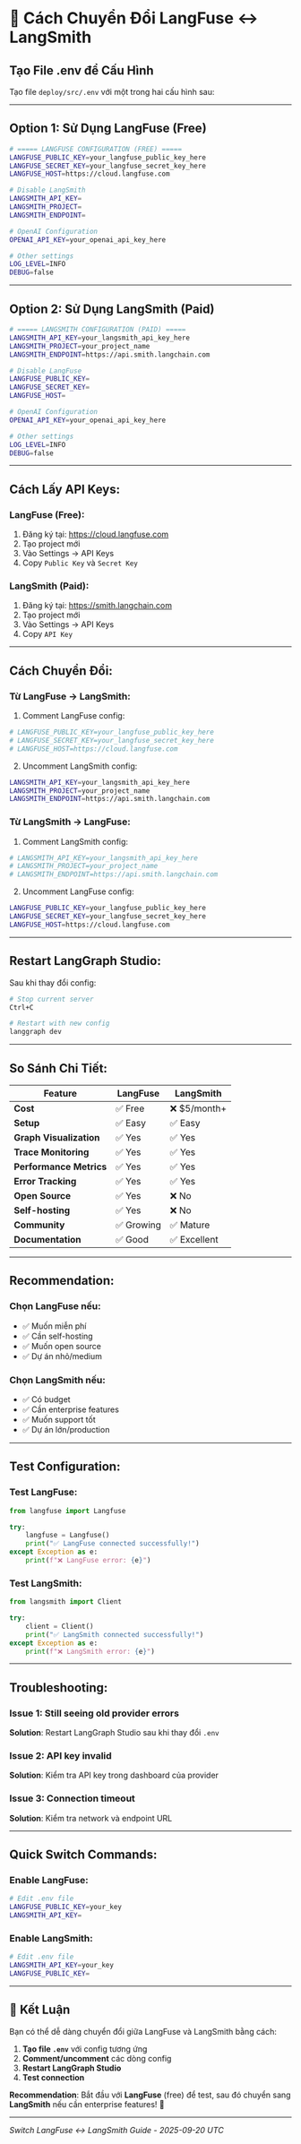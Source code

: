 # 🔄 Cách Chuyển Đổi LangFuse ↔ LangSmith

## **Tạo File .env để Cấu Hình**

Tạo file `deploy/src/.env` với một trong hai cấu hình sau:

---

## **Option 1: Sử Dụng LangFuse (Free)**

```bash
# ===== LANGFUSE CONFIGURATION (FREE) =====
LANGFUSE_PUBLIC_KEY=your_langfuse_public_key_here
LANGFUSE_SECRET_KEY=your_langfuse_secret_key_here
LANGFUSE_HOST=https://cloud.langfuse.com

# Disable LangSmith
LANGSMITH_API_KEY=
LANGSMITH_PROJECT=
LANGSMITH_ENDPOINT=

# OpenAI Configuration
OPENAI_API_KEY=your_openai_api_key_here

# Other settings
LOG_LEVEL=INFO
DEBUG=false
```

---

## **Option 2: Sử Dụng LangSmith (Paid)**

```bash
# ===== LANGSMITH CONFIGURATION (PAID) =====
LANGSMITH_API_KEY=your_langsmith_api_key_here
LANGSMITH_PROJECT=your_project_name
LANGSMITH_ENDPOINT=https://api.smith.langchain.com

# Disable LangFuse
LANGFUSE_PUBLIC_KEY=
LANGFUSE_SECRET_KEY=
LANGFUSE_HOST=

# OpenAI Configuration
OPENAI_API_KEY=your_openai_api_key_here

# Other settings
LOG_LEVEL=INFO
DEBUG=false
```

---

## **Cách Lấy API Keys:**

### **LangFuse (Free):**
1. Đăng ký tại: https://cloud.langfuse.com
2. Tạo project mới
3. Vào Settings → API Keys
4. Copy `Public Key` và `Secret Key`

### **LangSmith (Paid):**
1. Đăng ký tại: https://smith.langchain.com
2. Tạo project mới
3. Vào Settings → API Keys
4. Copy `API Key`

---

## **Cách Chuyển Đổi:**

### **Từ LangFuse → LangSmith:**
1. Comment LangFuse config:
```bash
# LANGFUSE_PUBLIC_KEY=your_langfuse_public_key_here
# LANGFUSE_SECRET_KEY=your_langfuse_secret_key_here
# LANGFUSE_HOST=https://cloud.langfuse.com
```

2. Uncomment LangSmith config:
```bash
LANGSMITH_API_KEY=your_langsmith_api_key_here
LANGSMITH_PROJECT=your_project_name
LANGSMITH_ENDPOINT=https://api.smith.langchain.com
```

### **Từ LangSmith → LangFuse:**
1. Comment LangSmith config:
```bash
# LANGSMITH_API_KEY=your_langsmith_api_key_here
# LANGSMITH_PROJECT=your_project_name
# LANGSMITH_ENDPOINT=https://api.smith.langchain.com
```

2. Uncomment LangFuse config:
```bash
LANGFUSE_PUBLIC_KEY=your_langfuse_public_key_here
LANGFUSE_SECRET_KEY=your_langfuse_secret_key_here
LANGFUSE_HOST=https://cloud.langfuse.com
```

---

## **Restart LangGraph Studio:**

Sau khi thay đổi config:

```bash
# Stop current server
Ctrl+C

# Restart with new config
langgraph dev
```

---

## **So Sánh Chi Tiết:**

| Feature | LangFuse | LangSmith |
|---------|----------|-----------|
| **Cost** | ✅ Free | ❌ $5/month+ |
| **Setup** | ✅ Easy | ✅ Easy |
| **Graph Visualization** | ✅ Yes | ✅ Yes |
| **Trace Monitoring** | ✅ Yes | ✅ Yes |
| **Performance Metrics** | ✅ Yes | ✅ Yes |
| **Error Tracking** | ✅ Yes | ✅ Yes |
| **Open Source** | ✅ Yes | ❌ No |
| **Self-hosting** | ✅ Yes | ❌ No |
| **Community** | ✅ Growing | ✅ Mature |
| **Documentation** | ✅ Good | ✅ Excellent |

---

## **Recommendation:**

### **Chọn LangFuse nếu:**
- ✅ Muốn miễn phí
- ✅ Cần self-hosting
- ✅ Muốn open source
- ✅ Dự án nhỏ/medium

### **Chọn LangSmith nếu:**
- ✅ Có budget
- ✅ Cần enterprise features
- ✅ Muốn support tốt
- ✅ Dự án lớn/production

---

## **Test Configuration:**

### **Test LangFuse:**
```python
from langfuse import Langfuse

try:
    langfuse = Langfuse()
    print("✅ LangFuse connected successfully!")
except Exception as e:
    print(f"❌ LangFuse error: {e}")
```

### **Test LangSmith:**
```python
from langsmith import Client

try:
    client = Client()
    print("✅ LangSmith connected successfully!")
except Exception as e:
    print(f"❌ LangSmith error: {e}")
```

---

## **Troubleshooting:**

### **Issue 1: Still seeing old provider errors**
**Solution**: Restart LangGraph Studio sau khi thay đổi `.env`

### **Issue 2: API key invalid**
**Solution**: Kiểm tra API key trong dashboard của provider

### **Issue 3: Connection timeout**
**Solution**: Kiểm tra network và endpoint URL

---

## **Quick Switch Commands:**

### **Enable LangFuse:**
```bash
# Edit .env file
LANGFUSE_PUBLIC_KEY=your_key
LANGSMITH_API_KEY=
```

### **Enable LangSmith:**
```bash
# Edit .env file
LANGSMITH_API_KEY=your_key
LANGFUSE_PUBLIC_KEY=
```

---

## 🎯 **Kết Luận**

Bạn có thể dễ dàng chuyển đổi giữa LangFuse và LangSmith bằng cách:

1. **Tạo file `.env`** với config tương ứng
2. **Comment/uncomment** các dòng config
3. **Restart LangGraph Studio**
4. **Test connection**

**Recommendation**: Bắt đầu với **LangFuse** (free) để test, sau đó chuyển sang **LangSmith** nếu cần enterprise features! 🚀

---
*Switch LangFuse ↔ LangSmith Guide - 2025-09-20 UTC*
